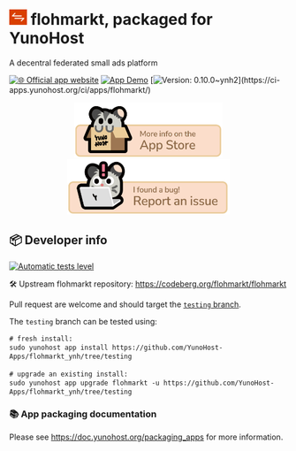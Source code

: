 <!--
N.B.: This README was automatically generated by <https://github.com/YunoHost/apps_tools/blob/main/readme_generator>
It shall NOT be edited by hand.
-->

<h1>
  <img src="https://raw.githubusercontent.com/YunoHost/apps/main/logos/flohmarkt.png" width="32px" alt="Logo of flohmarkt">
  flohmarkt, packaged for YunoHost
</h1>

A decentral federated small ads platform

[![🌐 Official app website](https://img.shields.io/badge/Official_app_website-darkgreen?style=for-the-badge)](https://codeberg.org/flohmarkt/flohmarkt)
[![App Demo](https://img.shields.io/badge/App_Demo-blue?style=for-the-badge)](https://flohmarkt.ween.de/)
[![Version: 0.10.0~ynh2](https://img.shields.io/badge/Version-0.10.0~ynh2-rgba(0,150,0,1)?style=for-the-badge)](https://ci-apps.yunohost.org/ci/apps/flohmarkt/)

<div align="center">
<a href="https://apps.yunohost.org/app/flohmarkt"><img height="100px" src="https://github.com/YunoHost/yunohost-artwork/raw/refs/heads/main/badges/neopossum-badges/badge_more_info_on_the_appstore.svg"/></a>
<a href="https://github.com/YunoHost-Apps/flohmarkt_ynh/issues"><img height="100px" src="https://github.com/YunoHost/yunohost-artwork/raw/refs/heads/main/badges/neopossum-badges/badge_report_an_issue.svg"/></a>
</div>

## 📦 Developer info

[![Automatic tests level](https://apps.yunohost.org/badge/cilevel/flohmarkt)](https://ci-apps.yunohost.org/ci/apps/flohmarkt/)

🛠️ Upstream flohmarkt repository: <https://codeberg.org/flohmarkt/flohmarkt>

Pull request are welcome and should target the [`testing` branch](https://github.com/YunoHost-Apps/flohmarkt_ynh/tree/testing).

The `testing` branch can be tested using:
```
# fresh install:
sudo yunohost app install https://github.com/YunoHost-Apps/flohmarkt_ynh/tree/testing

# upgrade an existing install:
sudo yunohost app upgrade flohmarkt -u https://github.com/YunoHost-Apps/flohmarkt_ynh/tree/testing
```

### 📚 App packaging documentation

Please see <https://doc.yunohost.org/packaging_apps> for more information.
